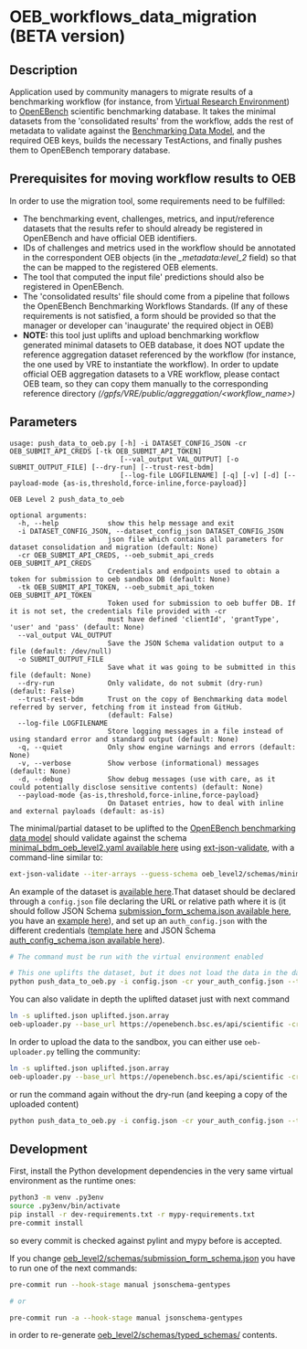 # OEB_workflows_data_migration (BETA version)
## Description
Application used by community managers to migrate results of a benchmarking workflow (for instance, from [Virtual Research Environment](https://openebench.bsc.es/vre)) to [OpenEBench](https://openebench.bsc.es) scientific benchmarking database. It takes the minimal datasets from the 'consolidated results' from the workflow, adds the rest of metadata to validate against the [Benchmarking Data Model](https://github.com/inab/benchmarking-data-model), and the required OEB keys, builds the necessary TestActions, and finally pushes them to OpenEBench temporary database.

## Prerequisites for moving workflow results to OEB
In order to use the migration tool, some requirements need to be fulfilled:
* The benchmarking event, challenges, metrics, and input/reference datasets that the results refer to should already be registered in OpenEBench and have official OEB identifiers.
* IDs of challenges and metrics used in the workflow should be annotated in the correspondent OEB objects (in the *_metadata:level_2* field) so that the can be mapped to the registered OEB elements.
* The tool that computed the input file' predictions should also be registered in OpenEBench.
* The 'consolidated results' file should come from a pipeline that follows the OpenEBench Benchmarking Workflows Standards.
(If any of these requirements is not satisfied, a form should be provided so that the manager or developer can 'inaugurate' the required object in OEB)
* **NOTE:** this tool just uplifts and upload benchmarking workflow generated minimal datasets to OEB database, it does NOT update the reference aggregation dataset referenced by the workflow (for instance, the one used by VRE to instantiate the workflow). In order to update official OEB aggregation datasets to a VRE workflow, please contact OEB team, so they can copy them manually to the corresponding reference directory *(/gpfs/VRE/public/aggreggation/<workflow_name>)* 

## Parameters

```
usage: push_data_to_oeb.py [-h] -i DATASET_CONFIG_JSON -cr OEB_SUBMIT_API_CREDS [-tk OEB_SUBMIT_API_TOKEN]
                           [--val_output VAL_OUTPUT] [-o SUBMIT_OUTPUT_FILE] [--dry-run] [--trust-rest-bdm]
                           [--log-file LOGFILENAME] [-q] [-v] [-d] [--payload-mode {as-is,threshold,force-inline,force-payload}]

OEB Level 2 push_data_to_oeb

optional arguments:
  -h, --help            show this help message and exit
  -i DATASET_CONFIG_JSON, --dataset_config_json DATASET_CONFIG_JSON
                        json file which contains all parameters for dataset consolidation and migration (default: None)
  -cr OEB_SUBMIT_API_CREDS, --oeb_submit_api_creds OEB_SUBMIT_API_CREDS
                        Credentials and endpoints used to obtain a token for submission to oeb sandbox DB (default: None)
  -tk OEB_SUBMIT_API_TOKEN, --oeb_submit_api_token OEB_SUBMIT_API_TOKEN
                        Token used for submission to oeb buffer DB. If it is not set, the credentials file provided with -cr
                        must have defined 'clientId', 'grantType', 'user' and 'pass' (default: None)
  --val_output VAL_OUTPUT
                        Save the JSON Schema validation output to a file (default: /dev/null)
  -o SUBMIT_OUTPUT_FILE
                        Save what it was going to be submitted in this file (default: None)
  --dry-run             Only validate, do not submit (dry-run) (default: False)
  --trust-rest-bdm      Trust on the copy of Benchmarking data model referred by server, fetching from it instead from GitHub.
                        (default: False)
  --log-file LOGFILENAME
                        Store logging messages in a file instead of using standard error and standard output (default: None)
  -q, --quiet           Only show engine warnings and errors (default: None)
  -v, --verbose         Show verbose (informational) messages (default: None)
  -d, --debug           Show debug messages (use with care, as it could potentially disclose sensitive contents) (default: None)
  --payload-mode {as-is,threshold,force-inline,force-payload}
                        On Dataset entries, how to deal with inline and external payloads (default: as-is)
```

The minimal/partial dataset to be uplifted to the [OpenEBench benchmarking data model](https://github.com/inab/benchmarking_data_model) should validate against the schema [minimal_bdm_oeb_level2.yaml available here](oeb_level2/schemas/minimal_bdm_oeb_level2.yaml) using [ext-json-validate](https://pypi.org/project/extended-json-schema-validator/), with a command-line similar to:

```bash
ext-json-validate --iter-arrays --guess-schema oeb_level2/schemas/minimal_bdm_oeb_level2.yaml minimal_dataset_examples/results_example.json
```

An example of the dataset is [available here](minimal_dataset_examples/results_example.json).That dataset should be declared through a `config.json` file declaring the URL or relative path where it is (it should follow JSON Schema [submission_form_schema.json available here](oeb_level2/schemas/submission_form_schema.json), you have an [example here](minimal_dataset_examples/config_example.json)), and set up an `auth_config.json` with the different credentials ([template here](oebdev_api_auth.json.template) and JSON Schema [auth_config_schema.json available here](oeb_level2/schemas/auth_config_schema.json)).

```bash
# The command must be run with the virtual environment enabled

# This one uplifts the dataset, but it does not load the data in the database
python push_data_to_oeb.py -i config.json -cr your_auth_config.json --trust-rest-bdm --dry-run -o uplifted.json
```

You can also validate in depth the uplifted dataset just with next command

```bash
ln -s uplifted.json uplifted.json.array
oeb-uploader.py --base_url https://openebench.bsc.es/api/scientific -cr your_auth_config.json --trust-rest-bdm --deep-bdm-dir . --dry-run uplifted.json.array
```

In order to upload the data to the sandbox, you can either use `oeb-uploader.py` telling the community:

```bash
ln -s uplifted.json uplifted.json.array
oeb-uploader.py --base_url https://openebench.bsc.es/api/scientific -cr your_auth_config.json --trust-rest-bdm --deep-bdm-dir . --community-id OEBC999 uplifted.json.array
```

or run the command again without the dry-run (and keeping a copy of the uploaded content)

```bash
python push_data_to_oeb.py -i config.json -cr your_auth_config.json --trust-rest-bdm -o uplifted.json
```

## Development

First, install the Python development dependencies in the very same virtual environment as the runtime ones:

```bash
python3 -m venv .py3env
source .py3env/bin/activate
pip install -r dev-requirements.txt -r mypy-requirements.txt
pre-commit install
```

so every commit is checked against pylint and mypy before is accepted.

If you change [oeb_level2/schemas/submission_form_schema.json](oeb_level2/schemas/submission_form_schema.json) you have to run one of the next commands:

```bash
pre-commit run --hook-stage manual jsonschema-gentypes

# or

pre-commit run -a --hook-stage manual jsonschema-gentypes
```

in order to re-generate [oeb_level2/schemas/typed_schemas/](oeb_level2/schemas/typed_schemas/) contents.